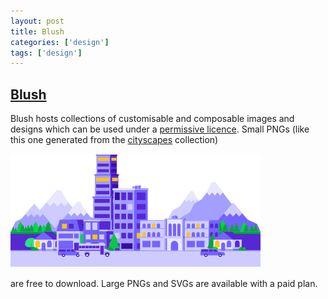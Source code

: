 ```yaml
---
layout: post
title: Blush
categories: ['design']
tags: ['design']
---
```


## [Blush](https://blush.design)

Blush hosts collections of customisable and composable images and designs which can be used under a [permissive licence](https://blush.design/license). Small PNGs (like this one generated from the [cityscapes](https://blush.design/collections/cityscapes) collection)

![cityscape](/assets/cityscape.png)

are free to download. Large PNGs and SVGs are available with a paid plan.
